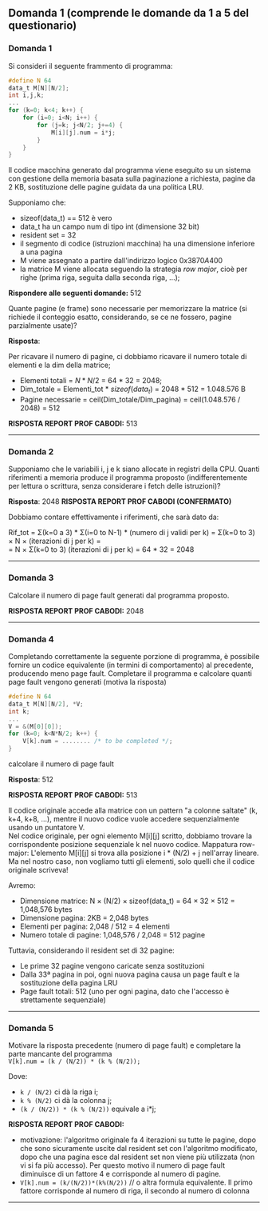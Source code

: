 ## Domanda 1 (comprende le domande da 1 a 5 del questionario)

### Domanda 1

Si consideri il seguente frammento di programma:
```c
#define N 64
data_t M[N][N/2];
int i,j,k;
...
for (k=0; k<4; k++) {
    for (i=0; i<N; i++) {
        for (j=k; j<N/2; j+=4) {
            M[i][j].num = i*j;
        }
    }
}
```

Il codice macchina generato dal programma viene eseguito su un sistema con gestione della memoria basata sulla paginazione
a richiesta, pagine da 2 KB, sostituzione delle pagine guidata da una politica LRU.

Supponiamo che:<br>
* sizeof(data_t) == 512 è vero
* data_t ha un campo num di tipo int (dimensione 32 bit)
* resident set = 32
* il segmento di codice (istruzioni macchina) ha una dimensione inferiore a una pagina
* M viene assegnato a partire dall'indirizzo logico $0x3870A400$
* la matrice M viene allocata seguendo la strategia _row major_, cioè per righe (prima riga, seguita dalla seconda riga, …);

**Rispondere alle seguenti domande:** 512

Quante pagine (e frame) sono necessarie per memorizzare la matrice (si richiede il conteggio esatto,
considerando, se ce ne fossero, pagine parzialmente usate)?

**Risposta**:

Per ricavare il numero di pagine, ci dobbiamo ricavare il numero totale di elementi e la dim della matrice;
* Elementi totali = $N * N/2$ = 64 * 32 = 2048;
* Dim_totale = Elementi_tot * $sizeof(data_t)$ = 2048 * 512 = 1.048.576 B
* Pagine necessarie = ceil(Dim_totale/Dim_pagina) = ceil(1.048.576 / 2048) =  512

**RISPOSTA REPORT PROF CABODI:** 513

---

### Domanda 2

Supponiamo che le variabili i, j e k siano allocate in registri della CPU. Quanti riferimenti a memoria produce il
programma proposto (indifferentemente per lettura o scrittura, senza considerare i fetch delle istruzioni)?

**Risposta**: 2048 **RISPOSTA REPORT PROF CABODI (CONFERMATO)**

Dobbiamo contare effettivamente i riferimenti, che sarà dato da:

Rif_tot = Σ(k=0 a 3) * Σ(i=0 to N-1) * (numero di j validi per k) = Σ(k=0 to 3) × N × (iterazioni di j per k) = <br>
= N × Σ(k=0 to 3) (iterazioni di j per k) = 64 * 32 = 2048

---

### Domanda 3

Calcolare il numero di page fault generati dal programma proposto.

**RISPOSTA REPORT PROF CABODI:** 2048

<!-- Per calcolare il numero di page fault generati dal programma, bisogna innanzitutto determinare il numero di pagine di memoria occupate dalla matrice M.

La matrice M è composta da 64 righe e 32 colonne ($M[64][32]$). Ogni elemento di tipo data_t occupa 512 byte. Quindi, una riga occupa:<br>
32 * 512 byte = 16.384 byte<br>
Dato che la dimensione di una pagina è 2 KB, ogni riga occupa:<br>
16.384/2048 = 8 pagine<br>
Essendoci 64 righe, la matrice occupa in totale:
64 * 8 = 512 pagine

Il programma accede a tutti gli elementi della matrice, seguendo un pattern che non sfrutta la località spaziale 
(gli accessi saltano tra colonne distanti e passano rapidamente da una riga all’altra). 
Considerando che il resident set è di sole 32 pagine, molto inferiore alle 512 necessarie per contenere tutta la matrice, 
dopo il caricamento iniziale delle prime 32 pagine, ogni nuovo accesso a una pagina non più presente in memoria causerà un page fault, secondo la politica LRU (Least Recently Used).

Poiché ogni pagina viene acceduta una sola volta, e non viene riutilizzata prima che venga espulsa dalla memoria, 
il numero di page fault sarà pari al numero totale di pagine distinte referenziate, cioè:

512 -->

---

### Domanda 4

Completando correttamente la seguente porzione di programma, è possibile fornire un codice equivalente (in
termini di comportamento) al precedente, producendo meno page fault. Completare il programma e calcolare
quanti page fault vengono generati (motiva la risposta)
```c
#define N 64
data_t M[N][N/2], *V;
int k;
...
V = &(M[0][0]);
for (k=0; k<N*N/2; k++) {
    V[k].num = ........ /* to be completed */;
} 
```
calcolare il numero di page fault

**Risposta**: 512

**RISPOSTA REPORT PROF CABODI:** 513

Il codice originale accede alla matrice con un pattern "a colonne saltate" (k, k+4, k+8, ...), mentre il nuovo codice vuole accedere sequenzialmente usando un puntatore V.<br>
Nel codice originale, per ogni elemento M[i][j] scritto, dobbiamo trovare la corrispondente posizione sequenziale k nel nuovo codice.
Mappatura row-major: L'elemento M[i][j] si trova alla posizione i * (N/2) + j nell'array lineare.
Ma nel nostro caso, non vogliamo tutti gli elementi, solo quelli che il codice originale scriveva!

Avremo:
* Dimensione matrice: N × (N/2) × sizeof(data_t) = 64 × 32 × 512 = 1,048,576 bytes
* Dimensione pagina: 2KB = 2,048 bytes
* Elementi per pagina: 2,048 / 512 = 4 elementi
* Numero totale di pagine: 1,048,576 / 2,048 = 512 pagine
  
Tuttavia, considerando il resident set di 32 pagine:

* Le prime 32 pagine vengono caricate senza sostituzioni
* Dalla 33ª pagina in poi, ogni nuova pagina causa un page fault e la sostituzione della pagina LRU
* Page fault totali: 512 (uno per ogni pagina, dato che l'accesso è strettamente sequenziale)




---

### Domanda 5

Motivare la risposta precedente (numero di page fault) e completare la parte mancante del programma<br>
`V[k].num = (k / (N/2)) * (k % (N/2));`

Dove:
* `k / (N/2)` ci dà la riga i;
* `k % (N/2)` ci dà la colonna j;
* `(k / (N/2)) * (k % (N/2))` equivale a i*j;

**RISPOSTA REPORT PROF CABODI:**
- motivazione:
  l'algoritmo originale fa 4 iterazioni su tutte le pagine, dopo che sono sicuramente uscite dal resident set
  con l'algoritmo modificato, dopo che una pagina esce dal resident set non viene più utilizzata (non vi si fa più
  accesso).
  Per questo motivo il numero di page fault diminuisce di un fattore 4 e corrisponde al numero di pagine.
- `V[k].num = (k/(N/2))*(k%(N/2))` // o altra formula equivalente. Il primo fattore corrisponde al numero di riga,
  il secondo al numero di colonna
---